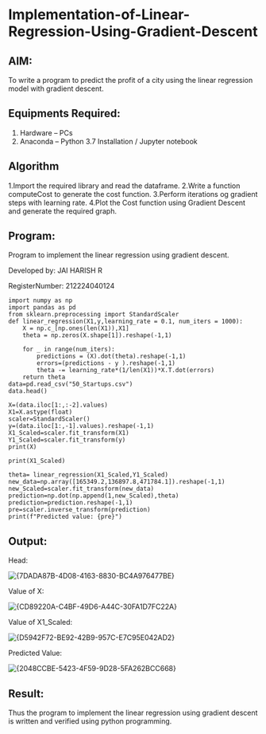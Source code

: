 # Implementation-of-Linear-Regression-Using-Gradient-Descent

## AIM:
To write a program to predict the profit of a city using the linear regression model with gradient descent.

## Equipments Required:
1. Hardware – PCs
2. Anaconda – Python 3.7 Installation / Jupyter notebook

## Algorithm
1.Import the required library and read the dataframe.
2.Write a function computeCost to generate the cost function.
3.Perform iterations og gradient steps with learning rate.
4.Plot the Cost function using Gradient Descent and generate the required graph. 
## Program:

Program to implement the linear regression using gradient descent.

Developed by: JAI HARISH R

RegisterNumber: 212224040124
```
import numpy as np
import pandas as pd
from sklearn.preprocessing import StandardScaler
def linear_regression(X1,y,learning_rate = 0.1, num_iters = 1000):
    X = np.c_[np.ones(len(X1)),X1]
    theta = np.zeros(X.shape[1]).reshape(-1,1)
    
    for _ in range(num_iters):
        predictions = (X).dot(theta).reshape(-1,1)
        errors=(predictions - y ).reshape(-1,1)
        theta -= learning_rate*(1/len(X1))*X.T.dot(errors)
    return theta
data=pd.read_csv("50_Startups.csv")
data.head()

X=(data.iloc[1:,:-2].values)
X1=X.astype(float)
scaler=StandardScaler()
y=(data.iloc[1:,-1].values).reshape(-1,1)
X1_Scaled=scaler.fit_transform(X1)
Y1_Scaled=scaler.fit_transform(y)
print(X)

print(X1_Scaled)

theta= linear_regression(X1_Scaled,Y1_Scaled)
new_data=np.array([165349.2,136897.8,471784.1]).reshape(-1,1)
new_Scaled=scaler.fit_transform(new_data)
prediction=np.dot(np.append(1,new_Scaled),theta)
prediction=prediction.reshape(-1,1)
pre=scaler.inverse_transform(prediction)
print(f"Predicted value: {pre}")

```
## Output:
Head:

![{7DADA87B-4D08-4163-8830-BC4A976477BE}](https://github.com/user-attachments/assets/f61785a9-9726-401b-945b-7096120e2269)

Value of X:

![{CD89220A-C4BF-49D6-A44C-30FA1D7FC22A}](https://github.com/user-attachments/assets/e5a26bff-c5c2-4882-b209-adadd138db90)

Value of X1_Scaled:

![{D5942F72-BE92-42B9-957C-E7C95E042AD2}](https://github.com/user-attachments/assets/2da135d7-dfbd-4866-a3b6-68422982f8f2)

Predicted Value:

![{2048CCBE-5423-4F59-9D28-5FA262BCC668}](https://github.com/user-attachments/assets/1a4bca30-e9b2-494a-8bda-4da78b8f38db)

## Result:
Thus the program to implement the linear regression using gradient descent is written and verified using python programming.
